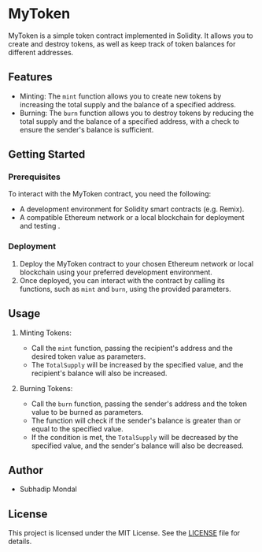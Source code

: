 # MyToken

MyToken is a simple token contract implemented in Solidity. It allows you to create and destroy tokens, as well as keep track of token balances for different addresses.

## Features

- Minting: The `mint` function allows you to create new tokens by increasing the total supply and the balance of a specified address.
- Burning: The `burn` function allows you to destroy tokens by reducing the total supply and the balance of a specified address, with a check to ensure the sender's balance is sufficient.

## Getting Started

### Prerequisites

To interact with the MyToken contract, you need the following:

- A development environment for Solidity smart contracts (e.g. Remix).
- A compatible Ethereum network or a local blockchain for deployment and testing .

### Deployment

1. Deploy the MyToken contract to your chosen Ethereum network or local blockchain using your preferred development environment.
2. Once deployed, you can interact with the contract by calling its functions, such as `mint` and `burn`, using the provided parameters.

## Usage

1. Minting Tokens:
   - Call the `mint` function, passing the recipient's address and the desired token value as parameters.
   - The `TotalSupply` will be increased by the specified value, and the recipient's balance will also be increased.

2. Burning Tokens:
   - Call the `burn` function, passing the sender's address and the token value to be burned as parameters.
   - The function will check if the sender's balance is greater than or equal to the specified value.
   - If the condition is met, the `TotalSupply` will be decreased by the specified value, and the sender's balance will also be decreased.
     
## Author
  - Subhadip Mondal

## License

This project is licensed under the MIT License. See the [LICENSE](LICENSE) file for details.

